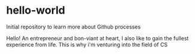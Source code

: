 # hello-world
Initial repository to learn more about Github processes  

Hello!
An entrepreneur and bon-viant at heart, I also like to gain the fullest experience from life. This is why i'm venturing into the field of CS 
